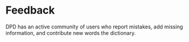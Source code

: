 # Feedback

DPD has an active    community of users who report mistakes, add missing information, and contribute new words the dictionary. 
